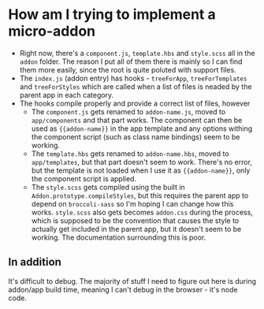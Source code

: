 # How am I trying to implement a micro-addon

* Right now, there's a `component.js`, `template.hbs` and `style.scss` all in the `addon` folder. The reason I put all of them there is mainly so I can find them more easily, since the root is quite poluted with support files.
* The `index.js` (addon entry) has hooks - `treeForApp`, `treeForTemplates` and `treeForStyles` which are called when a list of files is neaded by the parent app in each category.
* The hooks compile properly and provide a correct list of files, however
  * The `component.js` gets renamed to `addon-name.js`, moved to `app/components` and that part works. The component can then be used as `{{addon-name}}` in the app template and any options withing the component script (such as class name bindings) seem to be working.
  * The `template.hbs` gets renamed to `addon-name.hbs`, moved to `app/templates`, but that part doesn't seem to work. There's no error, but the template is not loaded when I use it as `{{addon-name}}`, only the component script is applied.
  * The `style.scss` gets compiled using the built in `Addon.prototype.compileStyles`, but this requires the parent app to depend on `broccoli-sass` so I'm hoping I can change how this works. `style.scss` also gets becomes `addon.css` during the process, which is supposed to be the convention that causes the style to actually get included in the parent app, but it doesn't seem to be working. The documentation surrounding this is poor.
  
## In addition

It's difficult to debug. The majority of stuff I need to figure out here is during addon/app build time, meaning I can't debug in the browser - it's node code.
